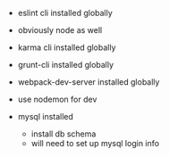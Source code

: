 - eslint cli installed globally
- obviously node as well
- karma cli installed globally
- grunt-cli installed globally
- webpack-dev-server installed globally

- use nodemon for dev
- mysql installed
  - install db schema
  - will need to set up mysql login info
